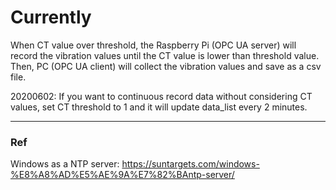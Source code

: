 # Currently


When CT value over threshold, the Raspberry Pi (OPC UA server) will record the vibration values until the CT value is lower than threshold value.   
Then, PC (OPC UA client) will collect the vibration values and save as a csv file.

20200602:
If you want to continuous record data without considering CT values, set CT threshold to 1 and it will update data_list every 2 minutes.

---
### Ref  
Windows as a NTP server: 
https://suntargets.com/windows-%E8%A8%AD%E5%AE%9A%E7%82%BAntp-server/
